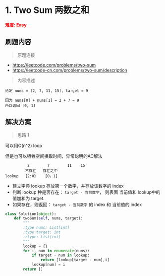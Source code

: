 # 1. Two Sum 两数之和

**<font color=red>难度: Easy</font>**

## 刷题内容

> 原题连接

* https://leetcode.com/problems/two-sum
* https://leetcode-cn.com/problems/two-sum/description

> 内容描述

```
给定 nums = [2, 7, 11, 15], target = 9

因为 nums[0] + nums[1] = 2 + 7 = 9
所以返回 [0, 1]
```

## 解决方案

> 思路 1

可以用O(n^2) loop

但是也可以牺牲空间换取时间，异常聪明的AC解法

```
          2        7        11    15
         不存在   存在之中
lookup   {2:0}    [0，1]
```

* 建立字典 lookup 存放第一个数字，并存放该数字的 index
* 判断 lookup 种是否存在： `target - 当前数字`， 则表面 当前值和 lookup中的值加和为 target.
* 如果存在，则返回：  `target - 当前数字` 的 index 和 当前值的 index

```python
class Solution(object):
    def twoSum(self, nums, target):
        """
        :type nums: List[int]
        :type target: int
        :rtype: List[int]
        """
        lookup = {}
        for i, num in enumerate(nums):
            if target - num in lookup:
                return [lookup[target - num],i]
            lookup[num] = i
        return []
```

